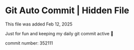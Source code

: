# Git Auto Commit | Hidden File

This file was added Feb 12, 2025

Just for fun and keeping my daily git commit active 🤪

commit number: 352111
